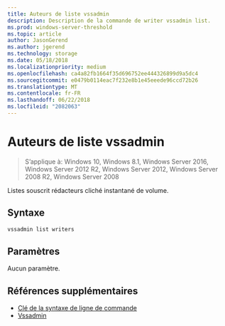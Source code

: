 ```yaml
---
title: Auteurs de liste vssadmin
description: Description de la commande de writer vssadmin list.
ms.prod: windows-server-threshold
ms.topic: article
author: JasonGerend
ms.author: jgerend
ms.technology: storage
ms.date: 05/18/2018
ms.localizationpriority: medium
ms.openlocfilehash: ca4a82fb1664f35d696752ee444326899d9a5dc4
ms.sourcegitcommit: e0479b0114eac7f232e8b1e45eeede96ccd72b26
ms.translationtype: MT
ms.contentlocale: fr-FR
ms.lasthandoff: 06/22/2018
ms.locfileid: "2082063"
---
```

# <a name="vssadmin-list-writers"></a>Auteurs de liste vssadmin

>S’applique à: Windows 10, Windows 8.1, Windows Server 2016, Windows Server 2012 R2, Windows Server 2012, Windows Server 2008 R2, Windows Server 2008

Listes souscrit rédacteurs cliché instantané de volume.

## <a name="syntax"></a>Syntaxe

```PowerShell
vssadmin list writers
```

## <a name="parameters"></a>Paramètres

Aucun paramètre.

## <a name="additional-references"></a>Références supplémentaires

* [Clé de la syntaxe de ligne de commande](https://docs.microsoft.com/previous-versions/windows/it-pro/windows-server-2012-r2-and-2012/cc771080(v%3dws.11))
* [Vssadmin](vssadmin.md)
